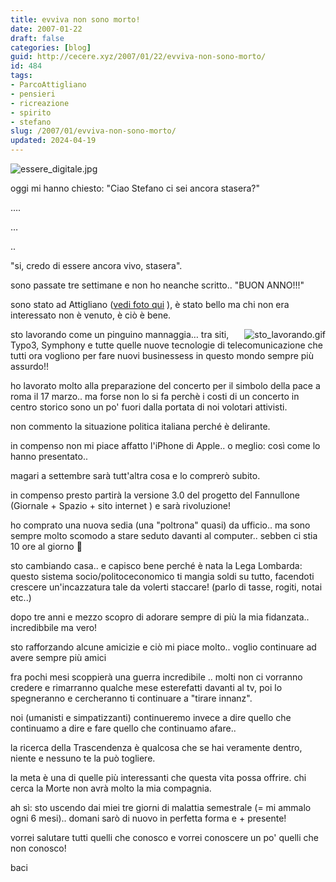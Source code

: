 ```yaml
---
title: evviva non sono morto!
date: 2007-01-22
draft: false
categories: [blog]
guid: http://cecere.xyz/2007/01/22/evviva-non-sono-morto/
id: 484
tags:
- ParcoAttigliano
- pensieri
- ricreazione
- spirito
- stefano
slug: /2007/01/evviva-non-sono-morto/
updated: 2024-04-19
---
```


<img id="image483" title="Essere Digitale.. di Stefano Cecere" src="http://cecere.xyz/wp-content/uploads/sites/3/2007/01/essere_digitale.jpg" alt="essere_digitale.jpg" />

oggi mi hanno chiesto: "Ciao Stefano ci sei ancora stasera?"

….

…

..

"si, credo di essere ancora vivo, stasera".

sono passate tre settimane e non ho neanche scritto.. "BUON ANNO!!!"

sono stato ad Attigliano (<a href="http://www.ilfannullone.it/foto/album/20070113_ParcoAttigliano//thumbnails/" target="_blank">vedi foto qui</a> ), è stato bello ma chi non era interessato non è venuto, è ciò è bene.

<img id="image485" title="sto_lavorando.gif" src="http://cecere.xyz/wp-content/uploads/sites/3/2007/01/sto_lavorando.gif" alt="sto_lavorando.gif" align="right" />

sto lavorando come un pinguino mannaggia… tra siti, Typo3, Symphony e tutte quelle nuove tecnologie di telecomunicazione che tutti ora vogliono per fare nuovi businessess in questo mondo sempre più assurdo!!

ho lavorato molto alla preparazione del concerto per il simbolo della pace a roma il 17 marzo.. ma forse non lo si fa perchè i costi di un concerto in centro storico sono un po' fuori dalla portata di noi volotari attivisti.

non commento la situazione politica italiana perché è delirante.

in compenso non mi piace affatto l'iPhone di Apple.. o meglio: così come lo hanno presentato..
  
magari a settembre sarà tutt'altra cosa e lo comprerò subito.

in compenso presto partirà la versione 3.0 del progetto del Fannullone (Giornale + Spazio + sito internet ) e sarà rivoluzione!

ho comprato una nuova sedia (una "poltrona" quasi) da ufficio.. ma sono sempre molto scomodo a stare seduto davanti al computer.. sebben ci stia 10 ore al giorno 🙁

sto cambiando casa.. e capisco bene perché è nata la Lega Lombarda: questo sistema socio/politoceconomico ti mangia soldi su tutto, facendoti crescere un'incazzatura tale da volerti staccare! (parlo di tasse, rogiti, notai etc..)

dopo tre anni e mezzo scopro di adorare sempre di più la mia fidanzata.. incredibbile ma vero!

sto rafforzando alcune amicizie e ciò mi piace molto.. voglio continuare ad avere sempre più amici

fra pochi mesi scoppierà una guerra incredibile .. molti non ci vorranno credere e rimarranno qualche mese esterefatti davanti al tv, poi lo spegneranno e cercheranno ti continuare a "tirare innanz".

noi (umanisti e simpatizzanti) continueremo invece a dire quello che continuamo a dire e fare quello che continuamo afare..

la ricerca della Trascendenza è qualcosa che se hai veramente dentro, niente e nessuno te la può togliere.
  
la meta è una di quelle più interessanti che questa vita possa offrire. chi cerca la Morte non avrà molto la mia compagnia.

ah sì: sto uscendo dai miei tre giorni di malattia semestrale (= mi ammalo ogni 6 mesi).. domani sarò di nuovo in perfetta forma e + presente!

vorrei salutare tutti quelli che conosco e vorrei conoscere un po' quelli che non conosco!
  
baci